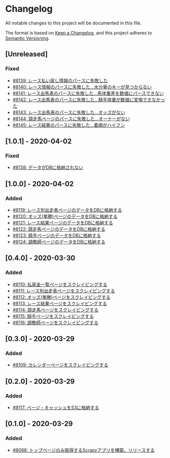 # Changelog

All notable changes to this project will be documented in this file.

The format is based on [Keep a Changelog](https://keepachangelog.com/en/1.0.0/),
and this project adheres to [Semantic Versioning](https://semver.org/spec/v2.0.0.html).

## [Unreleased]
### Fixed
- [#8139: レース払い戻し情報のパースに失敗した](https://redmine.u6k.me/issues/8139)
- [#8140: レース情報のパースに失敗した…水分量のキーが見つからない](https://redmine.u6k.me/issues/8140)
- [#8141: レース出馬表のパースに失敗した…馬体重差を数値にパースできない](https://redmine.u6k.me/issues/8141)
- [#8142: レース出馬表のパースに失敗した…騎手体重が数値に変換できなかった](https://redmine.u6k.me/issues/8142)
- [#8143: レース出馬表のパースに失敗した…オッズがない](https://redmine.u6k.me/issues/8143)
- [#8144: 競走馬ページのパースに失敗した…オーナーがない](https://redmine.u6k.me/issues/8144)
- [#8145: レース結果のパースに失敗した…着順がハイフン](https://redmine.u6k.me/issues/8145)

## [1.0.1] - 2020-04-02
### Fixed
- [#8138: データがDBに格納されない](https://redmine.u6k.me/issues/8138)

## [1.0.0] - 2020-04-02
### Added
- [#8119: レース別出走表ページのデータをDBに格納する](https://redmine.u6k.me/issues/8119)
- [#8120: オッズ(単勝)ページのデータをDBに格納する](https://redmine.u6k.me/issues/8120)
- [#8121: レース結果ページのデータをDBに格納する](https://redmine.u6k.me/issues/8121)
- [#8122: 競走馬ページのデータをDBに格納する](https://redmine.u6k.me/issues/8122)
- [#8123: 騎手ページのデータをDBに格納する](https://redmine.u6k.me/issues/8123)
- [#8124: 調教師ページのデータをDBに格納する](https://redmine.u6k.me/issues/8124)

## [0.4.0] - 2020-03-30
### Added
- [#8110: 払戻金一覧ページをスクレイピングする](https://redmine.u6k.me/issues/8110)
- [#8111: レース別出走表ページをスクレイピングする](https://redmine.u6k.me/issues/8111)
- [#8112: オッズ(単勝)ページをスクレイピングする](https://redmine.u6k.me/issues/8112)
- [#8113: レース結果ページをスクレイピングする](https://redmine.u6k.me/issues/8113)
- [#8114: 競走馬ページをスクレイピングする](https://redmine.u6k.me/issues/8114)
- [#8115: 騎手ページをスクレイピングする](https://redmine.u6k.me/issues/8115)
- [#8116: 調教師ページをスクレイピングする](https://redmine.u6k.me/issues/8116)

## [0.3.0] - 2020-03-29
### Added
- [#8109: カレンダーページをスクレイピングする](https://redmine.u6k.me/issues/8109)

## [0.2.0] - 2020-03-29
### Added
- [#8117: ページ・キャッシュをS3に格納する](https://redmine.u6k.me/issues/8117)

## [0.1.0] - 2020-03-29
### Added
- [#8068: トップページのみ取得するScrapyアプリを構築、リリースする](https://redmine.u6k.me/issues/8068)
